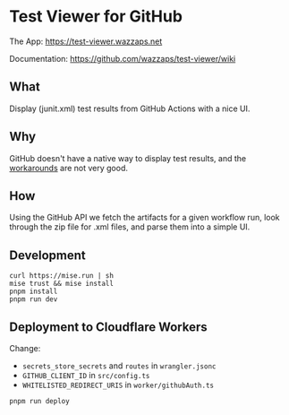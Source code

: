 # Test Viewer for GitHub

The App: https://test-viewer.wazzaps.net

Documentation: https://github.com/wazzaps/test-viewer/wiki

## What

Display (junit.xml) test results from GitHub Actions with a nice UI.

## Why

GitHub doesn't have a native way to display test results, and the [workarounds](https://github.com/dorny/test-reporter) are not very good.

## How

Using the GitHub API we fetch the artifacts for a given workflow run, look through the zip file for .xml files, and parse them into a simple UI.

## Development

```shell
curl https://mise.run | sh
mise trust && mise install
pnpm install
pnpm run dev
```

## Deployment to Cloudflare Workers

Change:

- `secrets_store_secrets` and `routes` in `wrangler.jsonc`
- `GITHUB_CLIENT_ID` in `src/config.ts`
- `WHITELISTED_REDIRECT_URIS` in `worker/githubAuth.ts`

```shell
pnpm run deploy
```
